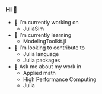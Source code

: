 ### Hi 👋

- 🔭 I’m currently working on
  - JuliaSim
- 🌱 I’m currently learning
  - ModelingToolkit.jl
- 🚀 I’m looking to contribute to
  - Julia language
  - Julia packages
- 💬 Ask me about my work in
  -  Applied math
  -  High Performance Computing
  -  Julia
